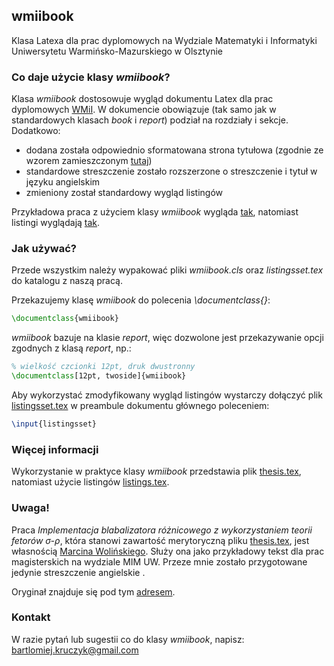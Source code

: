 wmiibook
--------
Klasa Latexa dla prac dyplomowych na Wydziale Matematyki i Informatyki Uniwersytetu Warmińsko-Mazurskiego w Olsztynie


### Co daje użycie klasy _wmiibook_?
Klasa _wmiibook_ dostosowuje wygląd dokumentu Latex dla prac dyplomowych [WMiI](http://wmii.uwm.edu.pl/). W dokumencie obowiązuje (tak samo jak w standardowych klasach _book_ i _report_) podział na rozdziały i sekcje. Dodatkowo:

* dodana została odpowiednio sformatowana strona tytułowa (zgodnie ze wzorem zamieszczonym [tutaj](http://wmii.uwm.edu.pl/index.php?content=pozostale))
* standardowe streszczenie zostało rozszerzone o streszczenie i tytuł w języku angielskim
* zmieniony został standardowy wygląd listingów

Przykładowa praca z użyciem klasy _wmiibook_ wygląda [tak](https://github.com/mour/wmiibook/raw/master/thesis.pdf), natomiast listingi wyglądają [tak](https://github.com/mour/wmiibook/raw/master/listings.pdf).

### Jak używać?
Przede wszystkim należy wypakować pliki _wmiibook.cls_ oraz _listingsset.tex_ do katalogu z naszą pracą.

Przekazujemy klasę _wmiibook_ do polecenia _\documentclass{}_:

```latex
\documentclass{wmiibook}
```
_wmiibook_ bazuje na klasie _report_, więc dozwolone jest przekazywanie opcji zgodnych z klasą _report_, np.:

```latex
% wielkość czcionki 12pt, druk dwustronny
\documentclass[12pt, twoside]{wmiibook}
```
Aby wykorzystać zmodyfikowany wygląd listingów wystarczy dołączyć plik [listingsset.tex](https://github.com/mour/wmiibook/blob/master/listingsset.tex) w preambule dokumentu głównego poleceniem:

```latex
\input{listingsset}
```

### Więcej informacji
Wykorzystanie w praktyce klasy _wmiibook_ przedstawia plik [thesis.tex](https://github.com/mour/wmiibook/blob/master/thesis.tex), natomiast użycie listingów [listings.tex](https://github.com/mour/wmiibook/blob/master/listings.tex).

### Uwaga!
Praca _Implementacja blabalizatora różnicowego z wykorzystaniem teorii fetorów σ-ρ_, która stanowi zawartość merytoryczną pliku [thesis.tex](https://github.com/mour/wmiibook/blob/master/thesis.tex), jest własnością [Marcina Wolińskiego](http://www.mimuw.edu.pl/~wolinski/). Służy ona jako przykładowy tekst dla prac magisterskich na wydziale MIM UW. Przeze mnie zostało przygotowane jedynie streszczenie angielskie .

Oryginał znajduje się pod tym [adresem](http://www.mimuw.edu.pl/studia/dyplomy/wzor-pracy/).

### Kontakt
W razie pytań lub sugestii co do klasy _wmiibook_, napisz: <bartlomiej.kruczyk@gmail.com>
